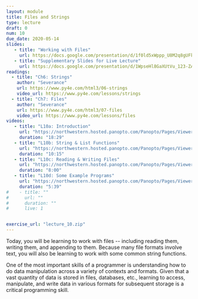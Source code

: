 ```yaml
---
layout: module
title: Files and Strings
type: lecture
draft: 0
num: 10
due_date: 2020-05-14
slides: 
   - title: "Working with Files"
     url: https://docs.google.com/presentation/d/1f0ld5xWppp_U8M2q8gUFk7dTdZ7JlDB2CWG5OLNZcI0/edit?usp=sharing
   - title: "Supplementary Slides for Live Lecture"
     url: https://docs.google.com/presentation/d/1WpseHl8GaXUtVu_123-ZANk6kj1-tpxuvXqQTaU0eps/edit?usp=sharing
readings:
  - title: "Ch6: Strings"
    author: "Severance"
    url: https://www.py4e.com/html3/06-strings
    video_url: https://www.py4e.com/lessons/strings
  - title: "Ch7: Files"
    author: "Severance"
    url: https://www.py4e.com/html3/07-files
    video_url: https://www.py4e.com/lessons/files
videos:
   - title: "L10a: Introduction"
     url: "https://northwestern.hosted.panopto.com/Panopto/Pages/Viewer.aspx?id=4dfc24bc-19c9-43d5-a074-abbb00d29466"
     duration: "18:29"
   - title: "L10b: String & List Functions"
     url: "https://northwestern.hosted.panopto.com/Panopto/Pages/Viewer.aspx?id=89508939-d7ab-4f4e-910a-abbb00d7e717"
     duration: "10:15"
   - title: "L10c: Reading & Writing Files"
     url: "https://northwestern.hosted.panopto.com/Panopto/Pages/Viewer.aspx?id=76a2e468-2312-4b9e-bd80-abbb00dafe4c"
     duration: "8:00"
   - title: "L10d: Some Example Programs"
     url: "https://northwestern.hosted.panopto.com/Panopto/Pages/Viewer.aspx?id=c9be0d79-b400-47c7-9ebc-abbb00ddba9c"
     duration: "5:39"
#    - title: ""
#      url: ""
#      duration: ""
#      live: 1


exercise_url: "lecture_10.zip"
---
```


Today, you will be learning to work with files --  including reading them, writing them, and appending to them. Because many file formats involve text, you will also be learning to work with some common string functions.

One of the most important skills of a programmer is understanding how to do data manipulation across a variety of contexts and formats. Given that a vast quantity of data is stored in files, databases, etc., learning to access, manipulate, and write data in various formats for subsequent storage is a critical programming skill.